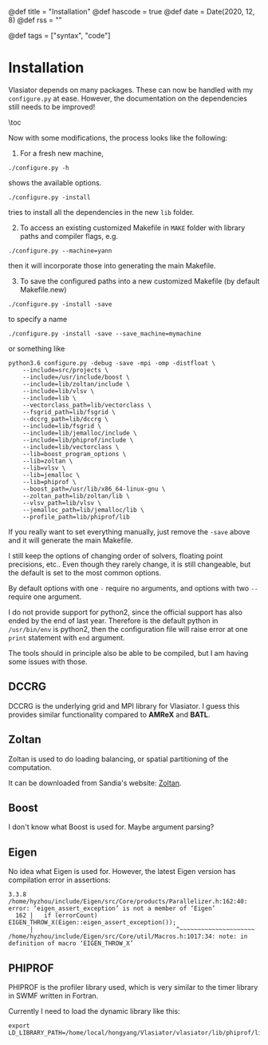 @def title = "Installation"
@def hascode = true
@def date = Date(2020, 12, 8)
@def rss = ""

@def tags = ["syntax", "code"]

# Installation

Vlasiator depends on many packages.
These can now be handled with my `configure.py` at ease.
However, the documentation on the dependencies still needs to be improved!

\toc


Now with some modifications, the process looks like the following:

1. For a fresh new machine,
```shell
./configure.py -h
```
shows the available options.

```shell
./configure.py -install
```
tries to install all the dependencies in the new `lib` folder.

2. To access an existing customized Makefile in `MAKE` folder with library paths and compiler flags, e.g.
```shell
./configure.py --machine=yann
```
then it will incorporate those into generating the main Makefile.

3. To save the configured paths into a new customized Makefile (by default Makefile.new)
```shell
./configure.py -install -save
```
to specify a name
```shell
./configure.py -install -save --save_machine=mymachine
```
or something like
```shell
python3.6 configure.py -debug -save -mpi -omp -distfloat \
    --include=src/projects \
    --include=/usr/include/boost \
    --include=lib/zoltan/include \
    --include=lib/vlsv \
    --include=lib \
    --vectorclass_path=lib/vectorclass \
    --fsgrid_path=lib/fsgrid \
    --dccrg_path=lib/dccrg \
    --include=lib/fsgrid \
    --include=lib/jemalloc/include \
    --include=lib/phiprof/include \
    --include=lib/vectorclass \
    --lib=boost_program_options \
    --lib=zoltan \
    --lib=vlsv \
    --lib=jemalloc \
    --lib=phiprof \
    --boost_path=/usr/lib/x86_64-linux-gnu \
    --zoltan_path=lib/zoltan/lib \
    --vlsv_path=lib/vlsv \
    --jemalloc_path=lib/jemalloc/lib \
    --profile_path=lib/phiprof/lib
```

If you really want to set everything manually, just remove the `-save` above and it will generate the main Makefile.

I still keep the options of changing order of solvers, floating point precisions, etc.. Even though they rarely change, it is still changeable, but the default is set to the most common options.

By default options with one `-` require no arguments, and options with two `--` require one argument.

I do not provide support for python2, since the official support has also ended by the end of last year. Therefore is the default python in `/usr/bin/env` is python2, then the configuration file will raise error at one `print` statement with `end` argument.

The tools should in principle also be able to be compiled, but I am having some issues with those.

## DCCRG

DCCRG is the underlying grid and MPI library for Vlasiator. I guess this provides similar functionality compared to **AMReX** and **BATL**.

## Zoltan

Zoltan is used to do loading balancing, or spatial partitioning of the computation.

It can be downloaded from Sandia's website: [Zoltan](http://cs.sandia.gov/Zoltan/Zoltan_Distributions/zoltan_distrib_v3.83.tar.gz).

## Boost

I don't know what Boost is used for. Maybe argument parsing?

## Eigen

No idea what Eigen is used for. However, the latest Eigen version has compilation error in assertions:

```shell
3.3.8
/home/hyzhou/include/Eigen/src/Core/products/Parallelizer.h:162:40: error: ‘eigen_assert_exception’ is not a member of ‘Eigen’
  162 |   if (errorCount) EIGEN_THROW_X(Eigen::eigen_assert_exception());
      |                                        ^~~~~~~~~~~~~~~~~~~~~~
/home/hyzhou/include/Eigen/src/Core/util/Macros.h:1017:34: note: in definition of macro ‘EIGEN_THROW_X’
```

## PHIPROF

PHIPROF is the profiler library used, which is very similar to the timer library in SWMF written in Fortran.

Currently I need to load the dynamic library like this:
```
export LD_LIBRARY_PATH=/home/local/hongyang/Vlasiator/vlasiator/lib/phiprof/lib
```
